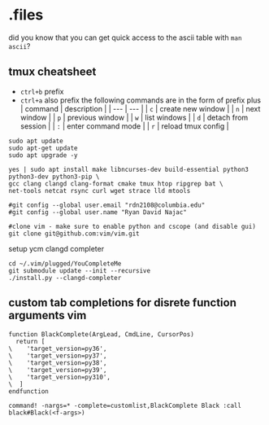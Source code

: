 # .files
did you know that you can get quick access to the ascii table with `man ascii`?

## tmux cheatsheet
- `ctrl+b` prefix
- `ctrl+a` also prefix
the following commands are in the form of prefix plus <command>
| command | description |
| --- | --- |
| `c` | create new window |
| `n` | next window |
| `p` | previous window |
| `w` | list windows |
| `d` | detach from session |
| `:` | enter command mode |
| `r` | reload tmux config |



```
sudo apt update
sudo apt-get update
sudo apt upgrade -y

yes | sudo apt install make libncurses-dev build-essential python3 python3-dev python3-pip \
gcc clang clangd clang-format cmake tmux htop ripgrep bat \
net-tools netcat rsync curl wget strace lld mtools

#git config --global user.email "rdn2108@columbia.edu"
#git config --global user.name "Ryan David Najac"

#clone vim - make sure to enable python and cscope (and disable gui)
git clone git@github.com:vim/vim.git
```

setup ycm clangd completer
```
cd ~/.vim/plugged/YouCompleteMe
git submodule update --init --recursive
./install.py --clangd-completer
```

## custom tab completions for disrete function arguments vim
```
function BlackComplete(ArgLead, CmdLine, CursorPos)
  return [
\    'target_version=py36',
\    'target_version=py37',
\    'target_version=py38',
\    'target_version=py39',
\    'target_version=py310',
\  ]
endfunction

command! -nargs=* -complete=customlist,BlackComplete Black :call black#Black(<f-args>)
```

